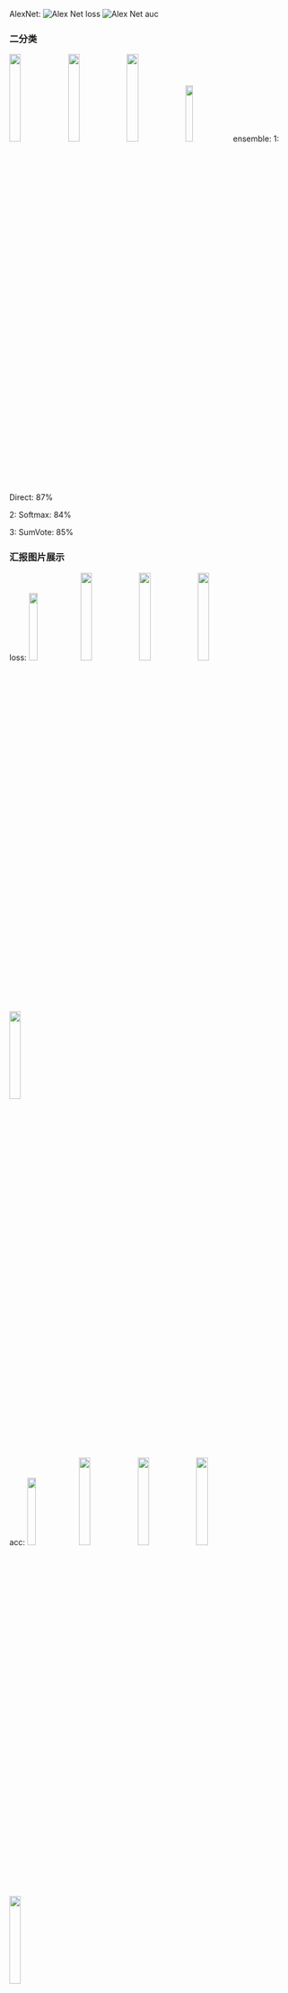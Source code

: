 AlexNet:
![Alex Net loss](image.png)
![Alex Net auc](image-1.png)

### 二分类
<img src="Resnet50class2_200_acc.png" width="20%"> <img src="Resnet50class2_200_loss.png" width="20%"> 
<img src="Resnet50class2_200_confusion_matrix.png" width="20%"> <img src="Resnet50class2_200_roc.png" width="16%"> 
ensemble:
1: Direct: 87%

2: Softmax: 84%

3: SumVote: 85%

### 汇报图片展示
loss:
<img src="image.png" width="17.5%"> <img src="Googlenet_400_loss.png" width="20%"> <img src="InceptionResnetV2_200_loss.png" width="20%"> <img src="Resnet50_200_loss.png" width="20%"> <img src="Resnet101_200_loss.png" width="20%"> 

acc:
<img src="image-1.png" width="17.5%"> <img src="Googlenet_400_acc.png" width="20%"> <img src="InceptionResnetV2_200_acc.png" width="20%"> <img src="Resnet50_200_acc.png" width="20%"> <img src="Resnet101_200_acc.png" width="20%">

混淆矩阵:
<img src="alexnet_200_confusion_matrix.png" width="19%"> <img src="Googlenet_400_cm.png" width="19%"> <img src="InceptionResnetV2_150_cm.png" width="19%"> <img src="Resnet50_200_confusion_matrix.png" width="19%"> <img src="Resnet101_200_confusion_matrix.png" width="19%">

ROC:
<img src="alexnet_200_ROC.png" width="19%"> <img src="Googlenet_400_roc.png" width="19%"> <img src="InceptionResnetV2_150_roc.png" width="19%"> <img src="Resnet50_200_roc.png" width="19%"> <img src="Resnet101_200_roc.png" width="19%">

![Alex Net loss](alexnet_200_roc.png)

## ensemble
<img src="ensembleDirect_confusion_matrix.png" width="30%"> <img src="ensembleSoftmax_confusion_matrix.png" width="30%"> <img src="ensembleSumVote_confusion_matrix.png" width="30%"> 

<img src="ensembleDirect_ROC.png" width="30%"> <img src="ensembleSoftmax_ROC.png" width="30%"> 